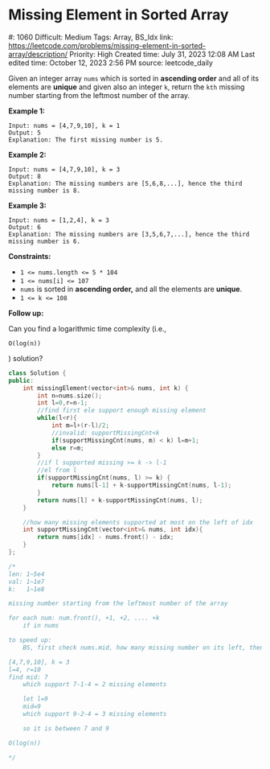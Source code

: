 # Missing Element in Sorted Array

#: 1060
Difficult: Medium
Tags: Array, BS_Idx
link: https://leetcode.com/problems/missing-element-in-sorted-array/description/
Priority: High
Created time: July 31, 2023 12:08 AM
Last edited time: October 12, 2023 2:56 PM
source: leetcode_daily

Given an integer array `nums` which is sorted in **ascending order** and all of its elements are **unique** and given also an integer `k`, return the `kth` missing number starting from the leftmost number of the array.

**Example 1:**

```
Input: nums = [4,7,9,10], k = 1
Output: 5
Explanation: The first missing number is 5.

```

**Example 2:**

```
Input: nums = [4,7,9,10], k = 3
Output: 8
Explanation: The missing numbers are [5,6,8,...], hence the third missing number is 8.

```

**Example 3:**

```
Input: nums = [1,2,4], k = 3
Output: 6
Explanation: The missing numbers are [3,5,6,7,...], hence the third missing number is 6.

```

**Constraints:**

- `1 <= nums.length <= 5 * 104`
- `1 <= nums[i] <= 107`
- `nums` is sorted in **ascending order,** and all the elements are **unique**.
- `1 <= k <= 108`

**Follow up:**

Can you find a logarithmic time complexity (i.e.,

```
O(log(n))
```

) solution?

```cpp
class Solution {
public:
    int missingElement(vector<int>& nums, int k) {
        int n=nums.size();
        int l=0,r=n-1;
        //find first ele support enough missing element
        while(l<r){
            int m=l+(r-l)/2;
            //invalid: supportMissingCnt<k
            if(supportMissingCnt(nums, m) < k) l=m+1;
            else r=m;
        }
        //if l supported missing >= k -> l-1
        //el from l
        if(supportMissingCnt(nums, l) >= k) {
            return nums[l-1] + k-supportMissingCnt(nums, l-1);
        }
        return nums[l] + k-supportMissingCnt(nums, l);
    }

    //how many missing elements supported at most on the left of idx
    int supportMissingCnt(vector<int>& nums, int idx){
        return nums[idx] - nums.front() - idx;
    }
};

/*
len: 1~5e4
val: 1~1e7
k:   1~1e8

missing number starting from the leftmost number of the array

for each num: num.front(), +1, +2, .... +k
    if in nums

to speed up:
    BS, first check nums.mid, how many missing number on its left, then decide go left or right

[4,7,9,10], k = 3
l=4, r=10
find mid: 7
    which support 7-1-4 = 2 missing elements

    let l=9
    mid=9
    which support 9-2-4 = 3 missing elements

    so it is between 7 and 9

O(log(n))

*/
```